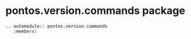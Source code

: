 # pontos.version.commands package

```{eval-rst}
.. automodule:: pontos.version.commands
   :members:
```
